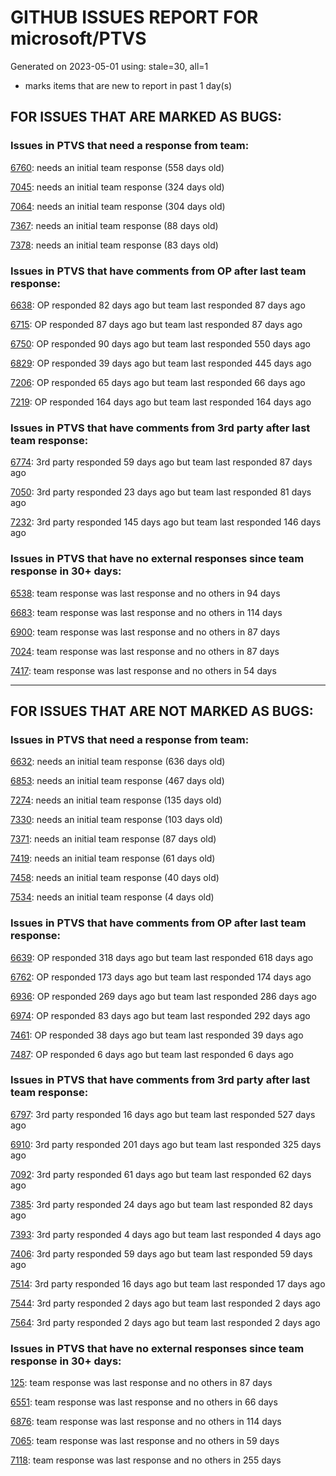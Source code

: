 
# GITHUB ISSUES REPORT FOR microsoft/PTVS


Generated on 2023-05-01 using: stale=30, all=1


* marks items that are new to report in past 1 day(s)


## FOR ISSUES THAT ARE MARKED AS BUGS:


### Issues in PTVS that need a response from team:


  [6760](https://github.com/microsoft/PTVS/issues/6760 "Evaluates all the expressions in interactive windows ignore the Completion Mode setting."): needs an initial team response (558 days old)

  [7045](https://github.com/microsoft/PTVS/issues/7045 "Failed to start a decorator and show potential decorators when type @."): needs an initial team response (324 days old)

  [7064](https://github.com/microsoft/PTVS/issues/7064 "Some intellisense don't work well in interactive window after writing some REPL commands"): needs an initial team response (304 days old)

  [7367](https://github.com/microsoft/PTVS/issues/7367 "No output result after clicking 'Execute Project in Python Interactive'"): needs an initial team response (88 days old)

  [7378](https://github.com/microsoft/PTVS/issues/7378 "Conda env is missing after updating python latest version"): needs an initial team response (83 days old)

### Issues in PTVS that have comments from OP after last team response:


  [6638](https://github.com/microsoft/PTVS/issues/6638 "Refactor rename incorrect when the referenced method is defined in another project. "): OP responded 82 days ago but team last responded 87 days ago

  [6715](https://github.com/microsoft/PTVS/issues/6715 "An error message &quot;This project &quot;PythonApplication3&quot; has a reference to a missing Conda environment &quot;env3&quot;&quot; always pops up when restart the VS."): OP responded 87 days ago but team last responded 87 days ago

  [6750](https://github.com/microsoft/PTVS/issues/6750 "An error pops up when run &quot;Django Check, Django Migrate, Django Create Superuser...&quot;. "): OP responded 90 days ago but team last responded 550 days ago

  [6829](https://github.com/microsoft/PTVS/issues/6829 "IntelliSense which is modified manually does not work after restart the VS."): OP responded 39 days ago but team last responded 445 days ago

  [7206](https://github.com/microsoft/PTVS/issues/7206 "The active environment doesn't change with the Cookiecutter Explorer is open"): OP responded 65 days ago but team last responded 66 days ago

  [7219](https://github.com/microsoft/PTVS/issues/7219 "No output with using ipython interactive window"): OP responded 164 days ago but team last responded 164 days ago

### Issues in PTVS that have comments from 3rd party after last team response:


  [6774](https://github.com/microsoft/PTVS/issues/6774 "The Python installed from Microsoft Store couldn't view installed packages when first use the environment."): 3rd party responded 59 days ago but team last responded 87 days ago

  [7050](https://github.com/microsoft/PTVS/issues/7050 "An error was reported in the output window when creating the env."): 3rd party responded 23 days ago but team last responded 81 days ago

  [7232](https://github.com/microsoft/PTVS/issues/7232 "native/python debugger cannot find python source code"): 3rd party responded 145 days ago but team last responded 146 days ago

### Issues in PTVS that have no external responses since team response in 30+ days:


  [6538](https://github.com/microsoft/PTVS/issues/6538 "No static analysis suggestions in Interactive window."): team response was last response and no others in 94 days

  [6683](https://github.com/microsoft/PTVS/issues/6683 "After deleting and re-creating, conda env will not appear in the list."): team response was last response and no others in 114 days

  [6900](https://github.com/microsoft/PTVS/issues/6900 "Python 3.10 fails to hit breakpoints when &quot;Native Code Debugging&quot; is enabled."): team response was last response and no others in 87 days

  [7024](https://github.com/microsoft/PTVS/issues/7024 "Python f-strings need syntax highlighting for expressions inside curly braces"): team response was last response and no others in 87 days

  [7417](https://github.com/microsoft/PTVS/issues/7417 "No intellisense when from 'PYTHONPATH'"): team response was last response and no others in 54 days

---

## FOR ISSUES THAT ARE NOT MARKED AS BUGS:


### Issues in PTVS that need a response from team:


  [6632](https://github.com/microsoft/PTVS/issues/6632 "Publish Now in project properties should auto save first"): needs an initial team response (636 days old)

  [6853](https://github.com/microsoft/PTVS/issues/6853 "Unable to install suggested module when using IPython interactive mode."): needs an initial team response (467 days old)

  [7274](https://github.com/microsoft/PTVS/issues/7274 "Changing error messages - differences in reported errors between VS and pyright cli"): needs an initial team response (135 days old)

  [7330](https://github.com/microsoft/PTVS/issues/7330 "Unable to create DLL for C++ "): needs an initial team response (103 days old)

  [7371](https://github.com/microsoft/PTVS/issues/7371 "Outdated settings "): needs an initial team response (87 days old)

  [7419](https://github.com/microsoft/PTVS/issues/7419 "Environment Management UI"): needs an initial team response (61 days old)

  [7458](https://github.com/microsoft/PTVS/issues/7458 "Python project build after they are disabled in solution config manager "): needs an initial team response (40 days old)

  [7534](https://github.com/microsoft/PTVS/issues/7534 "Error List doesn't refresh after creating a new project"): needs an initial team response (4 days old)

### Issues in PTVS that have comments from OP after last team response:


  [6639](https://github.com/microsoft/PTVS/issues/6639 " IntelliSense does not work when changed SearchPath in PythonSettings.json file in open folder."): OP responded 318 days ago but team last responded 618 days ago

  [6762](https://github.com/microsoft/PTVS/issues/6762 "Unchecked &quot;Parameter information&quot; still has signature help."): OP responded 173 days ago but team last responded 174 days ago

  [6936](https://github.com/microsoft/PTVS/issues/6936 "Skip tests after clicking “Analyze Code Coverage”."): OP responded 269 days ago but team last responded 286 days ago

  [6974](https://github.com/microsoft/PTVS/issues/6974 "No IntelliSense when import folder under the workspace."): OP responded 83 days ago but team last responded 292 days ago

  [7461](https://github.com/microsoft/PTVS/issues/7461 "Anaconda displays incorrectly in environment list"): OP responded 38 days ago but team last responded 39 days ago

  [7487](https://github.com/microsoft/PTVS/issues/7487 "Test Explorer doesn't find tests, it need restart VS"): OP responded 6 days ago but team last responded 6 days ago

### Issues in PTVS that have comments from 3rd party after last team response:


  [6797](https://github.com/microsoft/PTVS/issues/6797 "VS2022 no longer allows mapping file extensions to the Python editor"): 3rd party responded 16 days ago but team last responded 527 days ago

  [6910](https://github.com/microsoft/PTVS/issues/6910 "Python Editor - SendSelectionToInteractive not working on VS2022"): 3rd party responded 201 days ago but team last responded 325 days ago

  [7092](https://github.com/microsoft/PTVS/issues/7092 "Stub paths setting not observed"): 3rd party responded 61 days ago but team last responded 62 days ago

  [7385](https://github.com/microsoft/PTVS/issues/7385 "Live Share: The error is repeated twice in the error list on client."): 3rd party responded 24 days ago but team last responded 82 days ago

  [7393](https://github.com/microsoft/PTVS/issues/7393 "reportMissingModuleSource:  Visual Studio 2022 / Python"): 3rd party responded 4 days ago but team last responded 4 days ago

  [7406](https://github.com/microsoft/PTVS/issues/7406 "Python project reports a .NET Framwork error when .NET Core library is referenced"): 3rd party responded 59 days ago but team last responded 59 days ago

  [7514](https://github.com/microsoft/PTVS/issues/7514 "Subprocess with visual studio debugger attached to process causes a problem in python project"): 3rd party responded 16 days ago but team last responded 17 days ago

  [7544](https://github.com/microsoft/PTVS/issues/7544 "Python editor text-color in VS2022"): 3rd party responded 2 days ago but team last responded 2 days ago

  [7564](https://github.com/microsoft/PTVS/issues/7564 "The ability to deploy a Linux from a Visual Studio Project "): 3rd party responded 2 days ago but team last responded 2 days ago

### Issues in PTVS that have no external responses since team response in 30+ days:


  [125](https://github.com/microsoft/PTVS/issues/125 "Automatically attach to subprocesses when debugging"): team response was last response and no others in 87 days

  [6551](https://github.com/microsoft/PTVS/issues/6551 "Navigation bar is not working"): team response was last response and no others in 66 days

  [6876](https://github.com/microsoft/PTVS/issues/6876 "Extract method only works on one line and rename doesn't work at all"): team response was last response and no others in 114 days

  [7065](https://github.com/microsoft/PTVS/issues/7065 "How to step into Python stantandard library function?"): team response was last response and no others in 59 days

  [7118](https://github.com/microsoft/PTVS/issues/7118 "IPython interactive mode always freezing"): team response was last response and no others in 255 days
